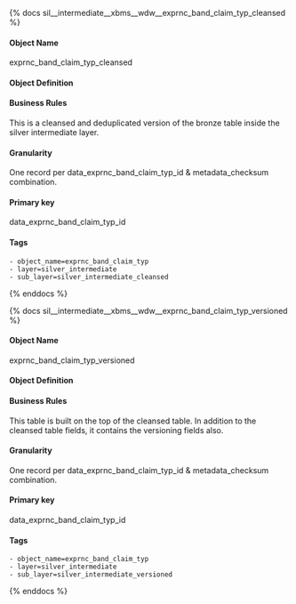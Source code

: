{% docs sil__intermediate__xbms__wdw__exprnc_band_claim_typ_cleansed %}

#### Object Name
exprnc_band_claim_typ_cleansed

#### Object Definition


#### Business Rules
This is a cleansed and deduplicated version of the bronze table inside the silver intermediate layer.

#### Granularity
One record per data_exprnc_band_claim_typ_id & metadata_checksum combination.

#### Primary key
data_exprnc_band_claim_typ_id

#### Tags
    - object_name=exprnc_band_claim_typ
    - layer=silver_intermediate
    - sub_layer=silver_intermediate_cleansed

{% enddocs %}

{% docs sil__intermediate__xbms__wdw__exprnc_band_claim_typ_versioned %}

#### Object Name
exprnc_band_claim_typ_versioned

#### Object Definition


#### Business Rules
This table is built on the top of the cleansed table. In addition to the cleansed table fields, it contains the versioning fields also.

#### Granularity
One record per data_exprnc_band_claim_typ_id & metadata_checksum combination.

#### Primary key
data_exprnc_band_claim_typ_id

#### Tags
    - object_name=exprnc_band_claim_typ
    - layer=silver_intermediate
    - sub_layer=silver_intermediate_versioned

{% enddocs %}